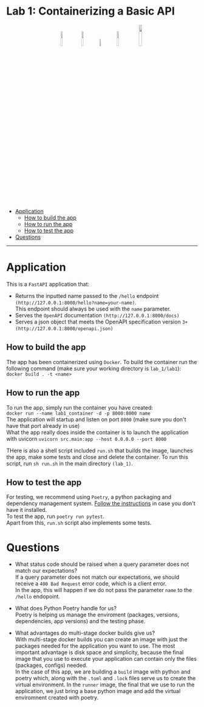 # Lab 1: Containerizing a Basic API

<p align="center">
    <!--FAST API-->
        <img src="https://user-images.githubusercontent.com/1393562/190876570-16dff98d-ccea-4a57-86ef-a161539074d6.svg" width=10%>
    <!--PLUS SIGN-->
        <img src="https://user-images.githubusercontent.com/1393562/190876627-da2d09cb-5ca0-4480-8eb8-830bdc0ddf64.svg" width=10%>
    <!--POETRY LOGO-->
        <img src="https://python-poetry.org/images/logo-origami.svg" width=7%>
    <!--PLUS SIGN-->
        <img src="https://user-images.githubusercontent.com/1393562/190876627-da2d09cb-5ca0-4480-8eb8-830bdc0ddf64.svg" width=10%>
    <!--DOCKER-->
        <img src="https://user-images.githubusercontent.com/1393562/209759111-3e98226d-d2ed-47c1-85c4-c96c7a3fbf3b.svg" width=12%>
</p>

- [Application](#application)
  - [How to build the app](#how-to-build-the-app)
  - [How to run the app](#how-to-run-the-app)
  - [How to test the app](#how-to-test-the-ap)
- [Questions](#questions)

---

# Application

This is a `FastAPI` application that:  
- Returns the inputted name passed to the `/hello` endpoint `(http://127.0.0.1:8000/hello?name=your-name)`.  
This endpoint should always be used with the `name` parameter.
- Serves the `OpenAPI` documentation `(http://127.0.0.1:8000/docs)`
- Serves a json object that meets the OpenAPI specification version `3+` `(http://127.0.0.1:8000/openapi.json)`


## How to build the app

The app has been containerized using `Docker`. To build the container run the following command (make sure your working directory is `lab_1/lab1`):  
`docker build . -t <name>`

## How to run the app

To run the app, simply run the container you have created:  
`docker run --name lab1_container -d -p 8000:8000 name`  
The application will startup and listen on port `8000` (make sure you don't have that port already in use)  
What the app really does inside the container is to launch the application with uvicorn `uvicorn src.main:app --host 0.0.0.0 --port 8000`


THere is also a shell script included `run.sh` that builds the image, launches the app, make some tests and close and delete the container. To run this script, run `sh run.sh` in the main directory `(lab_1)`.

## How to test the app

For testing, we recommend using `Poetry`, a python packaging and dependency management system. [Follow the instructions](https://python-poetry.org/docs/#installation) in case you don't have it installed.  
To test the app, run `poetry run pytest`.  
Apart from this, `run.sh` script also implements some tests.

# Questions

- What status code should be raised when a query parameter does not match our expectations?  
If a query parameter does not match our expectations, we should receive a `400 Bad Request` error code, which is a client error.  
In the app, this will happen if we do not pass the parameter `name` to the `/hello` endopoint.

- What does Python Poetry handle for us?  
Poetry is helping us manage the enviroment (packages, versions, dependencies, app versions) and the testing phase. 

- What advantages do multi-stage docker builds give us?  
With multi-stage docker builds you can create an image with just the packages needed for the application you want to use. The most important advantage is disk space and simplicity, because the final image that you use to execute your application can contain only the files (packages, configs) needed.  
In the case of this app, we are building a `build` image with python and poetry which, along with the `.toml` and `.lock` files serve us to create the virtual environment. In the `runner` image, the final that we use to run the application, we just bring a base python image and add the virtual enviromnent created with poetry.
